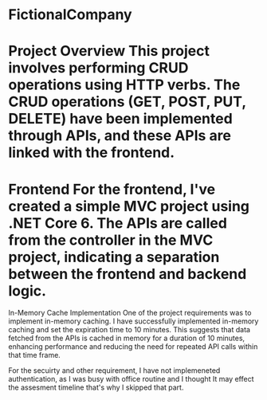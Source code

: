 # FictionalCompany

# Project Overview This project involves performing CRUD operations using HTTP verbs. The CRUD operations (GET, POST, PUT, DELETE) have been implemented through APIs, and these APIs are linked with the frontend.

# Frontend For the frontend, I've created a simple MVC project using .NET Core 6. The APIs are called from the controller in the MVC project, indicating a separation between the frontend and backend logic.

In-Memory Cache Implementation One of the project requirements was to implement in-memory caching. I have successfully implemented in-memory caching and set the expiration time to 10 minutes. This suggests that data fetched from the APIs is cached in memory for a duration of 10 minutes, enhancing performance and reducing the need for repeated API calls within that time frame.

For the secuirty and other requirement, I have not implemeneted authentication, as I was busy with office routine and I thought It may effect the assesment timeline that's why I skipped that part.
